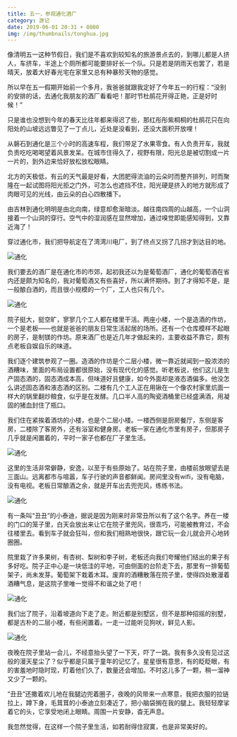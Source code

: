 ```yaml
---
title: 五一，参观通化酒厂
category: 游记
date: 2019-06-01 20:31 + 0800
img: /img/thumbnails/tonghua.jpg
---
```

像清明五一这种节假日，我们是不喜欢到较知名的旅游景点去的，到哪儿都是人挤人，车挤车，半途上个厕所都可能要排好长一个队。只是若是阴雨天也罢了，若是晴天，放着大好春光宅在家里又总有种暴殄天物的感觉。

所以早在五一假期开始前一个多月，我爸爸就跟我定好了今年五一的行程：“没别的安排的话，去通化我朋友的酒厂看看吧！那时节杜鹃花开得正艳，正是好时候！”

只是谁也没想到今年的春天比往年都来得迟了些，那红彤彤紫桐桐的杜鹃花只在向阳处的山坡远远瞥见了一丁点儿，近处是没看到，还没大面积开放哩！

从磐石到通化是三个小时的高速车程，我们带足了水果零食。有人负责开车，我就负责吃吃喝喝望着风景发呆。在城市住得久了，视野有限，阳光总是被切割成一片一片的，到外边来恰好放松放松眼睛。

北方的天极低，有云的天气最是好看，大团肥得流油的云朵时而整齐排列，时而聚隆在一起试图将阳光拒之门外，可怎么也遮挡不住，阳光硬是挤入的地方就形成了肉眼可见的光线，由云朵的白心四散播下。

由吉林到通化明明是由北向南，绿意却愈渐暗淡。越往南四周的山越高，一个山洞接着一个山洞的穿行。空气中的湿润感在显然增加，通过嗅觉即能感知得到，又靠近海了！

穿过通化市，我们把导航定在了湾湾川电厂，到了终点又拐了几拐才到达目的地。

![通化](/img/tonghua/1.jpg)

我们要去的酒厂是在通化市的市郊，起初我还以为是葡萄酒厂，通化的葡萄酒在省内还是颇为知名的，我对葡萄酒又有些喜好，所以满怀期待。到了才得知不是，是一般酿白酒的，而且很小规模的一个厂，工人也只有几个。

![通化](/img/tonghua/6.jpg)

院子挺大，挺空旷，寥寥几个工人都在楼里干活。两座小楼，一个是造酒的作坊，一个是老板——也就是爸爸的朋友日常生活起居的场所。还有一个仓库模样不起眼的房子，是制镁的作坊。原来酒厂也是近几年才做起来的，主要收益不靠它，颇有点老板自娱自乐的味道。

我们逐个建筑参观了一圈。造酒的作坊是个二层小楼，微一靠近就闻到一股浓浓的酒糟味，里面的布局设置都很原始，没有现代化的感觉。听老板说，他们这儿是生产固态酒的，固态酒成本高，但味道好且健康，如今外面却是液态酒偏多。他没怎么讲述固态酒和液态酒的区别。二楼有几个工人正在用锹在一个像农村家里炕面一样大的锅里翻炒粮食，似乎是在发酵。几口半人高的陶瓷酒桶里已经盛满酒，用凝固的猪血封住了瓶口。

我们住在紧挨着酒坊的小楼，也是个二层小楼。一楼西侧是厨房餐厅，东侧是客房，二楼除了客房外，还有浴室和健身房。老板一家在通化市里有房子，但那房子几乎就是闲置着的，平时一家子也都在厂子里生活。

![通化](/img/tonghua/4.jpg)

这里的生活非常僻静，安逸，以至于有些原始了。站在院子里，由楼前放眼望去是三面山。远离都市与喧嚣，车子行驶的声音都鲜闻。房间里没有wifi，没有电脑，没有电视。老板日常酿酒之余，就是开车出去兜兜风，练练书法。

![通化](/img/tonghua/2.jpg)

有一条叫“丑丑”的小泰迪，据说是因为刚来时非常丑所以有了这个名字。养在一楼的门口的笼子里，白天会放出来让它在院子里兜风，很乖巧，可能被教育过，不会往楼里去。看到车子就会狂叫，但和我们相熟地很快，跟它玩一会儿就会开心地转圈圈。

院里栽了许多果树，有杏树、梨树和李子树，老板还向我们夸耀他们结出的果子有多好吃。院子正中心是一块低洼的平地，可由侧面的台阶走下去，那里有一排葡萄架子，尚未发芽。葡萄架下栽着木耳。废弃的酒糟散落在院子里，使得四处散漫着酒糟气息，是这院子里唯一觉得不和谐之处了吧！

![通化](/img/tonghua/3.jpg)

我们出了院子，沿着坡道向下走了走。附近都是别墅区，但不是那种招摇的别墅，都是古朴的二层小楼，有些闲置着。一走一过能听见狗吠，鲜见人影。

![通化](/img/tonghua/5.jpg)

夜晚在院子里站一会儿，不经意抬头望了一下天，吓了一跳。我有多久没有见过这般的漫天星尘了？似乎都是只属于童年的记忆了。星星很有意思，有的眨眨眼，有的害羞地时隐时现，盯着他们久了，数量还会增加。不时这儿多了一颗，稍一溜神又少了一颗的。

“丑丑”还撒着欢儿地在我腿边兜着圈子，夜晚的风带来一点寒意，我把衣服的拉链拉上，蹲下身，毛茸茸的小泰迪立刻凑近了，把小脑袋搁在我的腿上。我轻轻摩挲着它的头，它享受地闭上眼睛。周围一片安静，杳无声息。

我忽然觉得，在这样一个院子里生活，如若耐得住寂寞，也是非常美好的。

